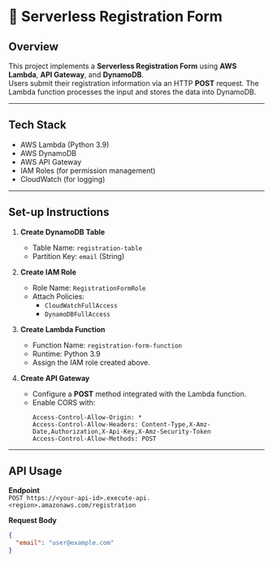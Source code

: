 # 📄 Serverless Registration Form

## Overview
This project implements a **Serverless Registration Form** using **AWS Lambda**, **API Gateway**, and **DynamoDB**.  
Users submit their registration information via an HTTP **POST** request. The Lambda function processes the input and stores the data into DynamoDB.

---

## Tech Stack
- AWS Lambda (Python 3.9)
- AWS DynamoDB
- AWS API Gateway
- IAM Roles (for permission management)
- CloudWatch (for logging)

---


## Set-up Instructions

1. **Create DynamoDB Table**  
   - Table Name: `registration-table`  
   - Partition Key: `email` (String)

2. **Create IAM Role**  
   - Role Name: `RegistrationFormRole`  
   - Attach Policies:  
     - `CloudWatchFullAccess`  
     - `DynamoDBFullAccess`

3. **Create Lambda Function**  
   - Function Name: `registration-form-function`  
   - Runtime: Python 3.9  
   - Assign the IAM role created above.

4. **Create API Gateway**  
   - Configure a **POST** method integrated with the Lambda function.  
   - Enable CORS with:
     ```
     Access-Control-Allow-Origin: *
     Access-Control-Allow-Headers: Content-Type,X-Amz-Date,Authorization,X-Api-Key,X-Amz-Security-Token
     Access-Control-Allow-Methods: POST
     ```

---

## API Usage

**Endpoint**  
`POST https://<your-api-id>.execute-api.<region>.amazonaws.com/registration`

**Request Body**
```json
{
  "email": "user@example.com"
}
